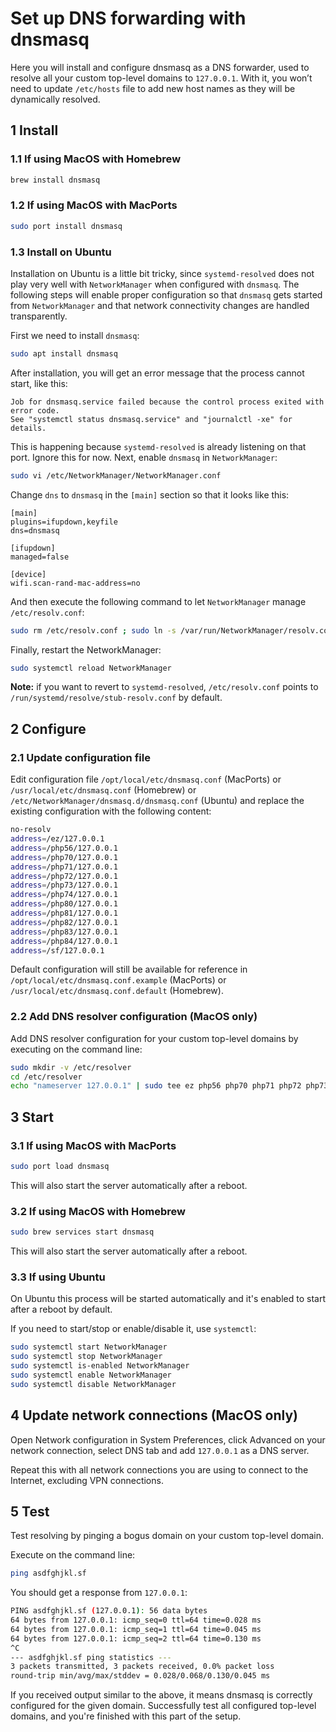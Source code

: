 # Set up DNS forwarding with dnsmasq

Here you will install and configure dnsmasq as a DNS forwarder, used to
resolve all your custom top-level domains to `127.0.0.1`. With it, you won’t
need to update `/etc/hosts` file to add new host names as they will be
dynamically resolved.

## 1 Install

### 1.1 If using MacOS with Homebrew

```bash
brew install dnsmasq
```

### 1.2 If using MacOS with MacPorts

```bash
sudo port install dnsmasq
```

### 1.3 Install on Ubuntu

Installation on Ubuntu is a little bit tricky, since `systemd-resolved` does not
play very well with `NetworkManager` when configured with `dnsmasq`. The following
steps will enable proper configuration so that `dnsmasq` gets started from 
`NetworkManager` and that network connectivity changes are handled transparently.

First we need to install `dnsmasq`:

```bash
sudo apt install dnsmasq
```

After installation, you will get an error message that the process
cannot start, like this:

```text
Job for dnsmasq.service failed because the control process exited with error code.
See "systemctl status dnsmasq.service" and "journalctl -xe" for details.
```

This is happening because `systemd-resolved` is already listening on that port.
Ignore this for now. Next, enable `dnsmasq` in `NetworkManager`:

```bash
sudo vi /etc/NetworkManager/NetworkManager.conf
```

Change `dns` to `dnsmasq` in the `[main]` section so that it looks like this:

```text
[main]
plugins=ifupdown,keyfile
dns=dnsmasq

[ifupdown]
managed=false

[device]
wifi.scan-rand-mac-address=no
```

And then execute the following command to let `NetworkManager` manage `/etc/resolv.conf`:

```bash
sudo rm /etc/resolv.conf ; sudo ln -s /var/run/NetworkManager/resolv.conf /etc/resolv.conf
```

Finally, restart the NetworkManager:

```bash
sudo systemctl reload NetworkManager
```

**Note:** if you want to revert to `systemd-resolved`,
`/etc/resolv.conf` points to `/run/systemd/resolve/stub-resolv.conf` by default. 

## 2 Configure

### 2.1 Update configuration file

Edit configuration file `/opt/local/etc/dnsmasq.conf` (MacPorts) or
`/usr/local/etc/dnsmasq.conf` (Homebrew) or
`/etc/NetworkManager/dnsmasq.d/dnsmasq.conf` (Ubuntu) and replace the
existing configuration with the following content:

```bash
no-resolv
address=/ez/127.0.0.1
address=/php56/127.0.0.1
address=/php70/127.0.0.1
address=/php71/127.0.0.1
address=/php72/127.0.0.1
address=/php73/127.0.0.1
address=/php74/127.0.0.1
address=/php80/127.0.0.1
address=/php81/127.0.0.1
address=/php82/127.0.0.1
address=/php83/127.0.0.1
address=/php84/127.0.0.1
address=/sf/127.0.0.1
```

Default configuration will still be available for reference in
`/opt/local/etc/dnsmasq.conf.example` (MacPorts) or
`/usr/local/etc/dnsmasq.conf.default` (Homebrew).

### 2.2 Add DNS resolver configuration (MacOS only)

Add DNS resolver configuration for your custom top-level domains by executing on
the command line:

```bash
sudo mkdir -v /etc/resolver
cd /etc/resolver
echo "nameserver 127.0.0.1" | sudo tee ez php56 php70 php71 php72 php73 php74 php80 php81 php82 php83 php84 sf > /dev/null
```

## 3 Start

### 3.1 If using MacOS with MacPorts

```bash
sudo port load dnsmasq
```

This will also start the server automatically after a reboot.

### 3.2 If using MacOS with Homebrew

```bash
sudo brew services start dnsmasq
```

This will also start the server automatically after a reboot.

### 3.3 If using Ubuntu

On Ubuntu this process will be started automatically and it's enabled
to start after a reboot by default.

If you need to start/stop or enable/disable it, use `systemctl`:

```bash
sudo systemctl start NetworkManager
sudo systemctl stop NetworkManager
sudo systemctl is-enabled NetworkManager
sudo systemctl enable NetworkManager
sudo systemctl disable NetworkManager
```

## 4 Update network connections (MacOS only)

Open Network configuration in System Preferences, click Advanced on your network
connection, select DNS tab and add `127.0.0.1` as a DNS server.

Repeat this with all network connections you are using to connect to the
Internet, excluding VPN connections.

## 5 Test

Test resolving by pinging a bogus domain on your custom top-level domain.

Execute on the command line:

```bash
ping asdfghjkl.sf
```

You should get a response from `127.0.0.1`:

```bash
PING asdfghjkl.sf (127.0.0.1): 56 data bytes
64 bytes from 127.0.0.1: icmp_seq=0 ttl=64 time=0.028 ms
64 bytes from 127.0.0.1: icmp_seq=1 ttl=64 time=0.045 ms
64 bytes from 127.0.0.1: icmp_seq=2 ttl=64 time=0.130 ms
^C
--- asdfghjkl.sf ping statistics ---
3 packets transmitted, 3 packets received, 0.0% packet loss
round-trip min/avg/max/stddev = 0.028/0.068/0.130/0.045 ms
```

If you received output similar to the above, it means dnsmasq is correctly
configured for the given domain. Successfully test all configured top-level
domains, and you're finished with this part of the setup.
